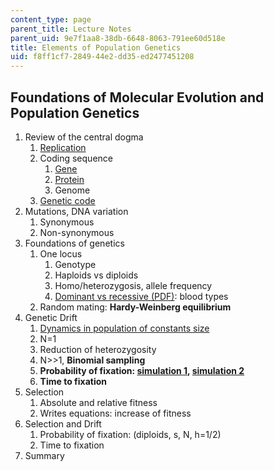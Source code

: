 ```yaml
---
content_type: page
parent_title: Lecture Notes
parent_uid: 9e7f1aa8-38db-6648-8063-791ee60d518e
title: Elements of Population Genetics
uid: f8ff1cf7-2849-44e2-dd35-ed2477451208
---
```


Foundations of Molecular Evolution and Population Genetics
----------------------------------------------------------

1.  Review of the central dogma
    1.  [Replication](http://web.mit.edu/8.592/www/lectures/lec2/DNAreplicationModes.png)
    2.  Coding sequence
        1.  [Gene](http://www.ncbi.nlm.nih.gov/entrez/viewer.fcgi?db=nucleotide&qty=1&c_start=1&list_uids=L48217.1&uids=&dopt=fasta&dispmax=5&sendto=&fmt_mask=0&from=begin&to=end&extrafeatpresent=1&ef_CDD=8&ef_MGC=16&ef_HPRD=32&ef_STS=64&ef_tRNA=128&ef_microRNA=256)
        2.  [Protein](http://www.ncbi.nlm.nih.gov/entrez/viewer.fcgi?db=protein&qty=1&c_start=1&list_uids=4504349&itemID=5&dopt=fasta)
        3.  Genome
    3.  [Genetic code](http://en.wikipedia.org/wiki/Genetic_code)
2.  Mutations, DNA variation
    1.  Synonymous
    2.  Non-synonymous
3.  Foundations of genetics
    1.  One locus
        1.  Genotype
        2.  Haploids vs diploids
        3.  Homo/heterozygosis, allele frequency
        4.  [Dominant vs recessive (PDF)](http://education.sdsc.edu/download/enrich/mendelian_traits.pdf): blood types
    2.  Random mating: **Hardy-Weinberg equilibrium**
4.  Genetic Drift
    1.  [Dynamics in population of constants size](http://www.biology.arizona.edu/evolution/act/drift/dna_phenotype.html)
    2.  N=1
    3.  Reduction of heterozygosity
    4.  N>>1, **Binomial sampling**
    5.  **Probability of fixation: [simulation 1](http://www.biology.arizona.edu/evolution/act/drift/frame.html), [simulation 2](http://www.nyu.edu/projects/fitch/courses/evolution/html/genetic_drift.html#Simulations)**
    6.  **Time to fixation**
5.  Selection
    1.  Absolute and relative fitness
    2.  Writes equations: increase of fitness
6.  Selection and Drift
    1.  Probability of fixation: (diploids, s, N, h=1/2)
    2.  Time to fixation
7.  Summary